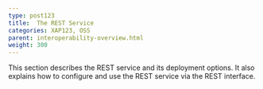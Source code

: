 ```yaml
---
type: post123
title:  The REST Service
categories: XAP123, OSS
parent: interoperability-overview.html
weight: 300
---
```




This section describes the REST service and its deployment options. It also explains how to configure and use the REST service via the REST interface.


